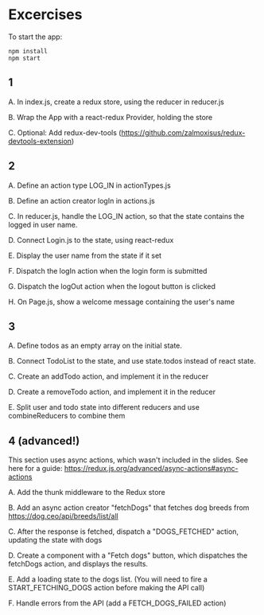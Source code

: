 # Excercises

To start the app:

```
npm install
npm start
```

## 1

A. In index.js, create a redux store, using the reducer in reducer.js

B. Wrap the App with a react-redux Provider, holding the store

C. Optional: Add redux-dev-tools (https://github.com/zalmoxisus/redux-devtools-extension)

## 2

A. Define an action type LOG_IN in actionTypes.js

B. Define an action creator logIn in actions.js

C. In reducer.js, handle the LOG_IN action, so that the state contains the logged in user name.

D. Connect Login.js to the state, using react-redux

E. Display the user name from the state if it set

F. Dispatch the logIn action when the login form is submitted

G. Dispatch the logOut action when the logout button is clicked

H. On Page.js, show a welcome message containing the user's name

## 3

A. Define todos as an empty array on the initial state.

B. Connect TodoList to the state, and use state.todos instead of react state.

C. Create an addTodo action, and implement it in the reducer

D. Create a removeTodo action, and implement it in the reducer

E. Split user and todo state into different reducers and use combineReducers to combine them

## 4 (advanced!)

This section uses async actions, which wasn't included in the slides.
See here for a guide: https://redux.js.org/advanced/async-actions#async-actions

A. Add the thunk middleware to the Redux store

B. Add an async action creator "fetchDogs" that fetches dog breeds from https://dog.ceo/api/breeds/list/all

C. After the response is fetched, dispatch a "DOGS_FETCHED" action, updating the state with dogs

D. Create a component with a "Fetch dogs" button, which dispatches the fetchDogs action, and displays the results.

E. Add a loading state to the dogs list. (You will need to fire a START_FETCHING_DOGS action before making the API call)

F. Handle errors from the API (add a FETCH_DOGS_FAILED action)

```

```
